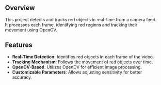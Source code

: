 ## Overview
This project detects and tracks red objects in real-time from a camera feed. It processes each frame, identifying red regions and tracking their movement using OpenCV.

## Features
- **Real-Time Detection**: Identifies red objects in each frame of the video.
- **Tracking Mechanism**: Follows the movement of red objects over time.
- **OpenCV-Based**: Utilizes OpenCV for efficient image processing.
- **Customizable Parameters**: Allows adjusting sensitivity for better accuracy.
